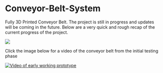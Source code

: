 # Conveyor-Belt-System

Fully 3D Printed Conveyor Belt. The project is still in progress and updates will be coming in the future.
Below are a very quick and rough recap of the current progress of the project.

![](https://github.com/ViktorJager/Conveyor-Belt-System/blob/master/resources/raw%20img%20dump/ezgif.com-gif-maker.gif?raw=true)






Click the image below for a video of the conveyor belt from the initial testing phase

[![Video of early working prototype](https://img.youtube.com/vi/mpryrv-nOxc/0.jpg)](https://www.youtube.com/watch?v=mpryrv-nOxc)
